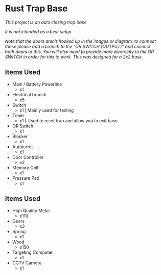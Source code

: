 # Rust Trap Base
*This project is an auto closing trap base*

_It is not intended as a best setup_

*_Note that the doors aren't hooked up in the images or diagram, to connect these please add a branch to the "OR SWITCH (OUTPUT)" and connect both doors to this. You will also need to provide more electricity to the OR SWITCH in order for this to work. This was designed for a 2x2 base_*

## Items Used
* Main / Battery Powerline
  * x1
* Electrical branch
  * x5
* Switch
  * x1 | Mainly used for testing
* Timer
  * x1 | Used to reset trap and allow you to exit base
* OR Switch
  * x1
* Blocker
  * x1
* Autoturret
  * x1
* Door Controller
  * x2
* Memory Cell
  * x1
* Pressure Pad
  * x1

## Items Used
* High Quality Metal
  * x110
* Gears
  * x3
* Spring
  * x1
* Wood
  * x150
* Targeting Computer
  * x1
* CCTV Camera
  * x1
